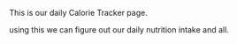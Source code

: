 This is our daily Calorie Tracker page.



using this we can figure out our daily nutrition intake and all.
